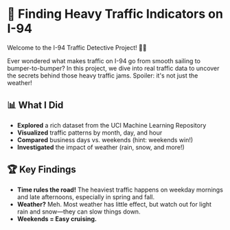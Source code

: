 # 🚦 Finding Heavy Traffic Indicators on I-94

Welcome to the I-94 Traffic Detective Project! 🕵️‍♂️

Ever wondered what makes traffic on I-94 go from smooth sailing to bumper-to-bumper? In this project, we dive into real traffic data to uncover the secrets behind those heavy traffic jams. Spoiler: it's not just the weather!

## 📊 What I Did
- **Explored** a rich dataset from the UCI Machine Learning Repository
- **Visualized** traffic patterns by month, day, and hour
- **Compared** business days vs. weekends (hint: weekends win!)
- **Investigated** the impact of weather (rain, snow, and more!)

## 🏆 Key Findings
- **Time rules the road!** The heaviest traffic happens on weekday mornings and late afternoons, especially in spring and fall.
- **Weather?** Meh. Most weather has little effect, but watch out for light rain and snow—they can slow things down.
- **Weekends = Easy cruising.**
